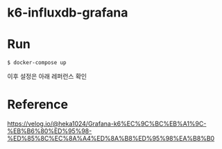 # k6-influxdb-grafana

# Run
```shell
$ docker-compose up
```
이후 설정은 아래 레퍼런스 확인

# Reference
https://velog.io/@heka1024/Grafana-k6%EC%9C%BC%EB%A1%9C-%EB%B6%80%ED%95%98-%ED%85%8C%EC%8A%A4%ED%8A%B8%ED%95%98%EA%B8%B0
